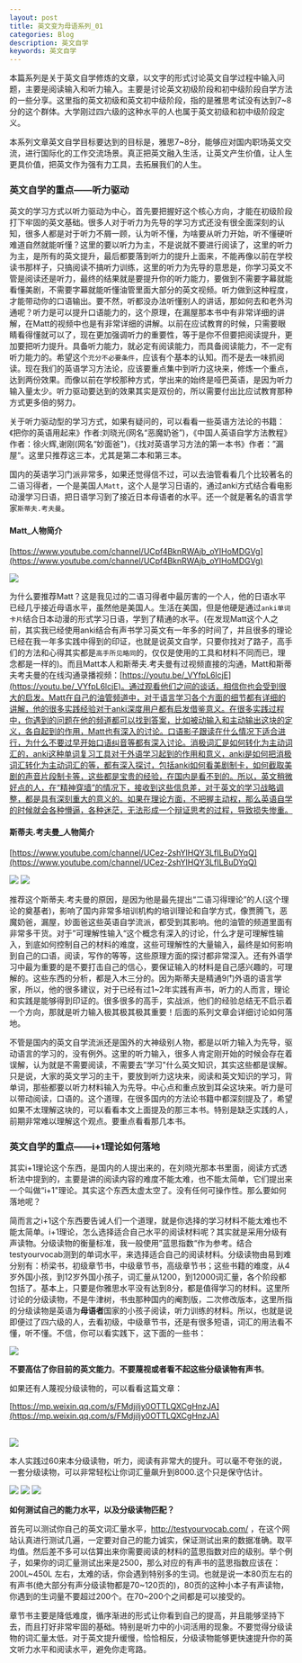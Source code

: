 ```yaml
---
layout: post
title: 英文变为母语系列_01
categories: Blog
description: 英文自学
keywords: 英文自学
---
```


本篇系列是关于英文自学修炼的文章，以文字的形式讨论英文自学过程中输入问题，主要是阅读输入和听力输入。主要是讨论英文初级阶段和初中级阶段自学方法的一些分享。这里指的英文初级和英文初中级阶段，指的是雅思考试没有达到7~8分的这个群体。大学刚过四六级的这种水平的人也属于英文初级和初中级阶段定义。

本系列文章英文自学目标要达到的目标是，雅思7~8分，能够应对国内职场英文交流，进行国际化的工作交流场景。真正把英文融入生活，让英文产生价值，让人生更具价值，把英文作为强有力工具，去拓展我们的人生。

### 英文自学的重点——听力驱动

英文的学习方式以听力驱动为中心，首先要把握好这个核心方向，才能在初级阶段打下牢固的英文基础。很多人对于听力为先导的学习方式还没有很全面深刻的认知，很多人都是对于听力不屑一顾，认为听不懂，为啥要从听力开始，听不懂硬听难道自然就能听懂？这里的要以听力为主，不是说就不要进行阅读了，这里的听力为主，是所有的英文提升，最后都要落到听力的提升上面来，不能再像以前在学校读书那样子，只搞阅读不搞听力训练，这里的听力为先导的意思是，你学习英文不管是阅读还是听力，最终的结果就是要提升你的听力能力，要做到不需要字幕就能看懂美剧，不需要字幕就能听懂油管里面大部分的英文视频。听力做到这种程度，才能带动你的口语输出。要不然，听都没办法听懂别人的讲话，那如何去和老外沟通呢？听力是可以提升口语能力的，这个原理，在漏屋那本书中有非常详细的讲解，在Matt的视频中也是有非常详细的讲解。以前在应试教育的时候，只需要眼睛看得懂就可以了，现在更加强调听力的重要性，等于是你不但要把阅读提升，更加要把听力提升。具备听力能力，就必定有阅读能力，而具备阅读能力，不一定有听力能力的。希望这个`充分不必要条件`，应该有个基本的认知。而不是去一味抓阅读。现在我们的英语学习方法论，应该要重点集中到听力这块来，修炼一个重点，达到两份效果。而像以前在学校那种方式，学出来的始终是哑巴英语，是因为听力输入量太少。听力驱动要达到的效果其实是双份的，所以需要付出比应试教育那种方式更多倍的努力。

关于听力驱动型的学习方式，如果有疑问的，可以看看一些英语方法论的书籍：《把你的英语用起来》作者:刘晓光(网名“恶魔奶爸”)，《中国人英语自学方法教程》作者：徐火辉,谢刚(网名“妙面爸")，《找对英语学习方法的第一本书》作者：”漏屋“。这里只推荐这三本，尤其是第二本和第三本。

国内的英语学习门派非常多，如果还觉得信不过，可以去油管看看几个比较著名的二语习得者，一个是美国人`Matt`，这个人是学习日语的，通过anki方式结合看电影动漫学习日语，把日语学习到了接近日本母语者的水平。还一个就是著名的语言学家`斯蒂夫.考夫曼`。



#### Matt_人物简介

[https://www.youtube.com/channel/UCpf4BknRWAjb_oYIHoMDGVg](https://www.youtube.com/channel/UCpf4BknRWAjb_oYIHoMDGVg)

<img src="https://cs-cn.top//images/posts/matt_japan.png"/>

为什么要推荐Matt？这是我见过的二语习得者中最厉害的一个人，他的日语水平已经几乎接近母语水平，虽然他是美国人。生活在美国，但是他硬是通过`anki单词卡片`结合日本动漫的形式学习日语，学到了精通的水平。(在发现Matt这个人之前，其实我已经使用anki结合有声书学习英文有一年多的时间了，并且很多的理论已经在我一年多实践中得到的印证，也就是说英文自学，只要你找对了路子，高手们的方法和心得其实都是`高手所见略同`的，仅仅是使用的工具和材料不同而已，理念都是一样的)。而且Matt本人和斯蒂夫.考夫曼有过视频直接的沟通，Matt和斯蒂夫考夫曼的在线沟通录播视频：[https://youtu.be/_VYfpL6lcjE](https://youtu.be/_VYfpL6lcjE)。通过观看他们之间的谈话，相信你也会受到很大的启发。Matt在自己的油管频道中，对于语言学习各个方面的细节都有详细的讲解，他的很多实践经验对于anki深度用户都有启发借鉴意义。在很多实践过程中，你遇到的问题在他的频道都可以找到答案，比如被动输入和主动输出这块的定义，各自起到的作用，Matt也有深入的讨论。口语影子跟读在什么情况下适合进行，为什么不要过早开始口语纠音等都有深入讨论。消极词汇是如何转化为主动词汇的，anki这种单词复习工具对于外语学习起到的作用和意义，anki是如何把消极词汇转化为主动词汇的等，都有深入探讨，包括anki如何看美剧制卡，如何截取美剧的声音片段制卡等，这些都是宝贵的经验，在国内是看不到的。所以，英文稍微好点的人，在“精神穿墙”的情况下，接收到这些信息差，对于英文的学习战略调整，都是具有深刻重大的意义的。如果在理论方面，不把握主动权，那么英语自学的时候就会各种懵逼，各种迷茫，无法形成一个辩证思考的过程，导致损失惨重。



#### 斯蒂夫.考夫曼_人物简介

[https://www.youtube.com/channel/UCez-2shYlHQY3LfILBuDYqQ](https://www.youtube.com/channel/UCez-2shYlHQY3LfILBuDYqQ)

<img src="https://cs-cn.top//images/posts/steve.kaofuman.png"/>

<img src="https://cs-cn.top//images/posts/steve_kaofmann_youtube.png"/>

推荐这个斯蒂夫.考夫曼的原因，是因为他是最先提出“二语习得理论”的人(这个理论的奠基者)，影响了国内非常多培训机构的培训理论和自学方式，像贾腾飞，恶魔奶爸，漏屋，妙面爸这些英语自学流派，都受到其影响。他的油管的频道里面有非常多干货。对于”可理解性输入“这个概念有深入的讨论，什么才是可理解性输入，到底如何控制自己的材料的难度，这些可理解性的大量输入，最终是如何影响到自己的口语，阅读，写作的等等，这些原理方面的探讨都非常深入。还有外语学习中最为重要的是不要打击自己的信心，要保证输入的材料是自己感兴趣的，可理解的。这些东西的分析，都是入木三分的。因为斯蒂夫是精通9门外语的语言学家，所以，他的很多建议，对于已经有过1~2年实践有声书，听力的人而言，理论和实践是能够得到印证的。很多很多的高手，实战派，他们的经验总结无不启示着一个方向，那就是听力输入极其极其极其重要！后面的系列文章会详细讨论如何落地。

不管是国内的英文自学流派还是国外的大神级别人物，都是以听力输入为先导，驱动语言的学习的，没有例外。这里的听力输入，很多人肯定刚开始的时候会存在着误解，认为就是不需要阅读，不需要去”学习"什么英文知识，其实这些都是误解。只是说，大家的英文学习的主干，要放到听力这块来，阅读和英文知识的学习，背单词，那些都要以听力材料输入为先导。中心点和重点放到耳朵这块来。听力是可以带动阅读，口语的。这个道理，在很多国内的方法论书籍中都深刻提及了，希望如果不太理解这块的，可以看看本文上面提及的那三本书。特别是缺乏实践的人，前期非常难以理解这个观点。要重点看看那几本书。



### 英文自学的重点——i+1理论如何落地

其实i+1理论这个东西，是国内的人提出来的，在刘晓光那本书里面，阅读方式透析法中提到的，主要是讲的阅读内容的难度不能太难，也不能太简单，它们提出来一个叫做“i+1"理论。其实这个东西太虚太空了。没有任何可操作性。那么要如何落地呢？

简而言之i+1这个东西要告诫人们一个道理，就是你选择的学习材料不能太难也不能太简单。i+1理论，怎么选择适合自己水平的阅读材料呢？其实就是采用分级有声读物。分级读物的衡量标准，我一般使用”蓝思指数“作为参考。结合testyourvocab测到的单词水平，来选择适合自己的阅读材料。分级读物由易到难分别有：桥梁书，初级章节书，中级章节书，高级章节书；这些书籍的难度，从4岁外国小孩，到12岁外国小孩子，词汇量从1200，到12000词汇量，各个阶段都包括了。基本上，只要是你雅思水平没有达到8分，都是值得学习的材料。这里所讨论的分级读物，不是牛津树，书虫那种国内的阉割版，二次修改版本，这里所指的分级读物是英语为**母语者**国家的小孩子阅读，听力训练的材料。所以，也就是说即便过了四六级的人，去看初级，中级章节书，还是有很多短语，词汇的用法看不懂，听不懂。不信，你可以看实践下，这下面的一些书：

<img src="https://cs-cn.top//images/posts/20210713034432.png"/>



**不要高估了你目前的英文能力**。**不要蔑视或者看不起这些分级读物有声书**。

如果还有人蔑视分级读物的，可以看看这篇文章：

[https://mp.weixin.qq.com/s/FMdjiljy0OTTLQXCgHnzJA](https://mp.weixin.qq.com/s/FMdjiljy0OTTLQXCgHnzJA)

<br/>

<img src="https://cs-cn.top//images/posts/fenjiduwu.png"/>

本人实践过60来本分级读物，听力，阅读有非常大的提升。可以毫不夸张的说，一套分级读物，可以非常轻松让你词汇量飙升到8000.这个只是保守估计。

<img src="https://cs-cn.top//images/posts/20210713044209.jpg"/>

<img src="https://cs-cn.top//images/posts/20210713044236.jpg"/>

<img src="https://cs-cn.top//images/posts/20210713044257.jpg"/>



**如何测试自己的能力水平，以及分级读物匹配？**

首先可以测试你自己的英文词汇量水平，http://testyourvocab.com/ ，在这个网站认真进行测试几遍，一定要对自己的能力诚实，保证测试出来的数据准确。取平均值。然后差不多可以估算出来你需要阅读的材料的蓝思指数对应的级别。举个例子，如果你的词汇量测试出来是2500，那么对应的有声书的蓝思指数应该在：200L~450L 左右，太难的话，你会遇到特别多的生词。也就是说一本80页左右的有声书(绝大部分有声分级读物都是70~120页的)，80页的这种小本子有声读物，你遇到的生词量不要超过200个。在70~200个之间都是可以接受的。

章节书主要是降低难度，循序渐进的形式让你看到自己的提高，并且能够坚持下去，而且打好非常牢固的基础。特别是听力中的小词活用的现象。不要觉得分级读物的词汇量太低，对于英文提升缓慢，恰恰相反，分级读物能够更快速提升你的英文听力水平和阅读水平，避免你走弯路。





